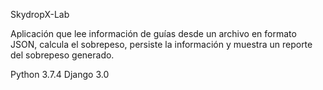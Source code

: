 SkydropX-Lab

Aplicación que lee información de guías desde un archivo en formato JSON, calcula el sobrepeso, persiste la información y muestra un reporte del sobrepeso generado.

Python 3.7.4
Django 3.0 

